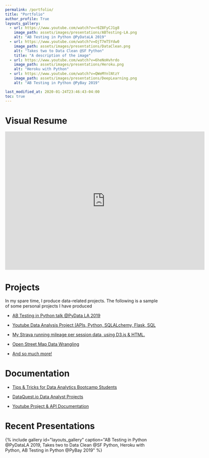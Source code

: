 ```yaml
---
permalink: /portfolio/
title: "Portfolio"
author_profile: True 
layouts_gallery:
  - url: https://www.youtube.com/watch?v=r6Z8FyCJ1g8
    image_path: assets/images/presentations/ABTesting-LA.png
    alt: "AB Testing in Python @PyDataLA 2019"
  - url: https://www.youtube.com/watch?v=OjT7mT5Ydw0
    image_path: assets/images/presentations/DataClean.png
    alt: "Takes two to Data Clean @SF Python"
    title: "A description of the image"
  - url: https://www.youtube.com/watch?v=6heNoHvhrdo
    image_path: assets/images/presentations/Heroku.png
    alt: "Heroku with Python"
  - url: https://www.youtube.com/watch?v=QWeMYnlNtzY
    image_path: assets/images/presentations/DeepLearning.png
    alt: "AB Testing in Python @PyBay 2019"

last_modified_at: 2020-01-24T23:46:43-04:00
toc: true
---
```




# Visual Resume

<iframe seamless frameborder="0" src="https://public.tableau.com/views/Portfolio_52/Portfolio-2018?:display_count=y&:showVizHome=no" class="is-fullwidth" width = '650' height = '450' scrolling='yes'> </iframe>



# Projects

In my spare time, I produce data-related projects. The following is a sample of some personal projects I have
produced

* [AB Testing in Python talk @PyData LA 2019](https://cloudchaoszero.github.io/AB-Testing-Python-PyData-2019)

* [Youtube Data Analysis Project (APIs, Python, SQLALchemy, Flask, SQL](https://github.com/CloudChaoszero/Youtube-TrendingVideos-AnalysisV2)


* [My Strava running mileage per session data, using D3.js & HTML.](https://cloudchaoszero.github.io/Strava-Running-Visualization/)

* [Open Street Map Data Wrangling](https://github.com/CloudChaoszero/UdacityNanodegree_DataAnalyst_Projects_2017/blob/master/P3-Wrangle-OpenStreetMap-Data/P3-Wrangle-OpenStreetMap-Main/OpenStreepMap-SF-Wrangle.ipynb)

* [And so much more!](https://github.com/CloudChaoszero)

# Documentation

* [Tips & Tricks for Data Analytics Bootcamp Students](https://github.com/CloudChaoszero/DataMentor-Tips4Students-Library")


* [DataQuest.io Data Analyst Projects](https://github.com/CloudChaoszero/DataMentor-Tips4Students-Library)

* [Youtube Project & API Documentation](https://github.com/CloudChaoszero/Youtube-TrendingVideos-AnalysisV2/blob/master/README.md)


# Recent Presentations

{% include gallery id="layouts_gallery" caption="AB Testing in Python @PyDataLA 2019, Takes two to Data Clean @SF Python, Heroku with Python, AB Testing in Python @PyBay 2019" %}